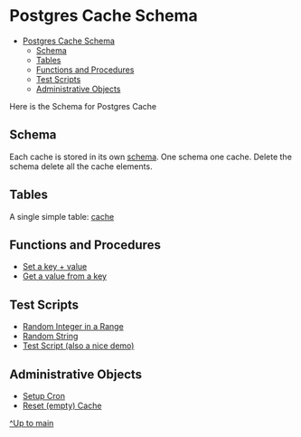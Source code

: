 # Postgres Cache Schema

- [Postgres Cache Schema](#postgres-cache-schema)
  - [Schema](#schema)
  - [Tables](#tables)
  - [Functions and Procedures](#functions-and-procedures)
  - [Test Scripts](#test-scripts)
  - [Administrative Objects](#administrative-objects)


Here is the Schema for Postgres Cache

## Schema

Each cache is stored in its own [schema](./sql/110_Schema.sql). One schema one cache. Delete the schema delete all the cache elements. 

## Tables

A single simple table: [cache](./sql/140_Cache.sql)

## Functions and Procedures

* [Set a key + value](./sql/160_Cache_Set.sql)
* [Get a value from a key](./sql/180_Cache_Get.sql)

## Test Scripts

* [Random Integer in a Range](./sql/200_Random_Between.sql)
* [Random String](./sql/210_Random_String.sql)
* [Test Script (also a nice demo)](./sql/901_Post_Deploy_Test.sql)

## Administrative Objects

* [Setup Cron](./sql/800_Cron_Setup.sql)
* [Reset (empty) Cache](./sql/600_Reset_Cache.sql)

[^Up to main](../README.md)